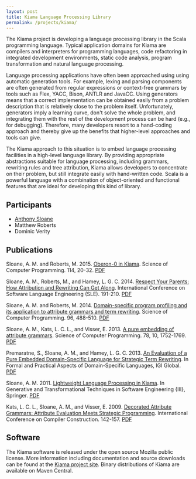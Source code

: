 ```yaml
---
layout: post
title: Kiama Language Processing Library
permalink: /projects/kiama/
---
```


The Kiama project is developing a language processing library in the Scala programming language.
Typical application domains for Kiama are compilers and interpreters for programming languages, code refactoring in integrated development environments, static code analysis, program transformation and natural language processing.

Language processing applications have often been approached using using automatic generation tools.
For example, lexing and parsing components are often generated from regular expressions or context-free grammars by tools such as Flex, YACC, Bison, ANTLR and JavaCC.
Using generators means that a correct implementation can be obtained easily from a problem description that is relatively close to the problem itself.
Unfortunately, generators imply a learning curve, don't solve the whole problem, and integrating them with the rest of the development process can be hard (e.g., for debugging).
Therefore, many developers resort to a hand-coding approach and thereby give up the benefits that higher-level approaches and tools can give.

The Kiama approach to this situation is to embed language processing facilities in a high-level language library.
By providing appropriate abstractions suitable for language processing, including grammars, rewriting rules and tree attribution, Kiama allows developers to concentrate on their problem, but still integrate easily with hand-written code. Scala is a powerful  language with a combination of object-oriented and functional features that are ideal for developing this kind of library.

## Participants

* [Anthony Sloane](https://inkytonik.github.io)
* Matthew Roberts
* Dominic Verity

## Publications

Sloane, A. M. and Roberts, M. 2015. [Oberon-0 in Kiama](https://www.sciencedirect.com/science/article/pii/S0167642315003032). Science of Computer Programming. 114, 20-32. [PDF](/assets/papers/scp15.pdf)

Sloane, A. M., Roberts, M., and Hamey, L. G. C. 2014. [Respect Your Parents: How Attribution and Rewriting Can Get Along](https://link.springer.com/chapter/10.1007/978-3-319-11245-9_11). International Conference on Software Language Engineering (SLE). 191-210. [PDF](/assets/papers/sle14.pdf)

Sloane, A. M. and Roberts, M. 2014. [Domain-specific program profiling and its application to attribute grammars and term rewriting](https://www.sciencedirect.com/science/article/pii/S0167642314000628). Science of Computer Programming. 96, 488-510. [PDF](/assets/papers/scp14.pdf)

Sloane, A. M., Kats, L. C. L., and Visser, E. 2013. [A pure embedding of attribute grammars](https://www.sciencedirect.com/science/article/pii/S016764231100205X). Science of Computer Programming. 78, 10, 1752-1769. [PDF](/assets/papers/scp13.pdf)

Premaratne, S., Sloane, A. M., and Hamey, L. G. C. 2013. [An Evaluation of a Pure Embedded Domain-Specific Language for Strategic Term Rewriting](https://www.igi-global.com/chapter/content/71817). In Formal and Practical Aspects of Domain-Specific Languages, IGI Global. [PDF](/assets/papers/chapter13.pdf)

Sloane, A. M. 2011. [Lightweight Language Processing in Kiama](https://link.springer.com/chapter/10.1007/978-3-642-18023-1_12). In Generative and Transformational Techniques in Software Engineering {III}, Springer. [PDF](/assets/papers/gttse09.pdf)

Kats, L. C. L., Sloane, A. M., and Visser, E. 2009. [Decorated Attribute Grammars: Attribute Evaluation Meets Strategic Programming](https://link.springer.com/chapter/10.1007/978-3-642-00722-4_11). International Conference on Compiler Construction. 142-157. [PDF](/assets/papers/cc09.pdf)

## Software

The Kiama software is released under the open source Mozilla public license. More information including documentation and source downloads can be found at the [Kiama project site](https://github.com/inkytonik/kiama).
Binary distributions of Kiama are available on Maven Central.
